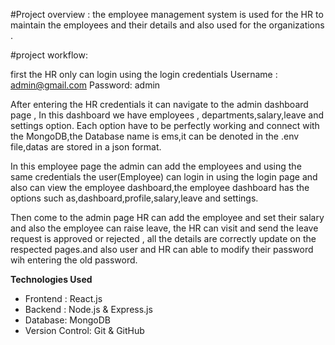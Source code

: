#Project overview : 
the employee management system is used for the HR to maintain the employees and their details and also used for the organizations . 

#project workflow: 

first the HR only can login using the login credentials 
Username : admin@gmail.com
Password: admin 

After entering the HR credentials it can navigate to the admin dashboard page , In this dashboard we have employees , departments,salary,leave and settings option.
Each option have to be perfectly working and connect with the MongoDB,the Database name is ems,it can be denoted in the .env file,datas are stored in a json format.
 
In this employee page the admin can add the employees and using the same credentials the user(Employee) can login in using the login page and 
also can view the employee dashboard,the employee dashboard has the options such as,dashboard,profile,salary,leave and settings.

Then come to the admin page HR can add the employee and set their salary and also the employee can raise leave, the HR can visit and send the leave request is approved or rejected ,
all the details are correctly update on the respected pages.and also user and HR can able to modify their password wih entering the old password.

**Technologies Used**

- Frontend : React.js
- Backend : Node.js & Express.js 
- Database: MongoDB 
- Version Control: Git & GitHub
